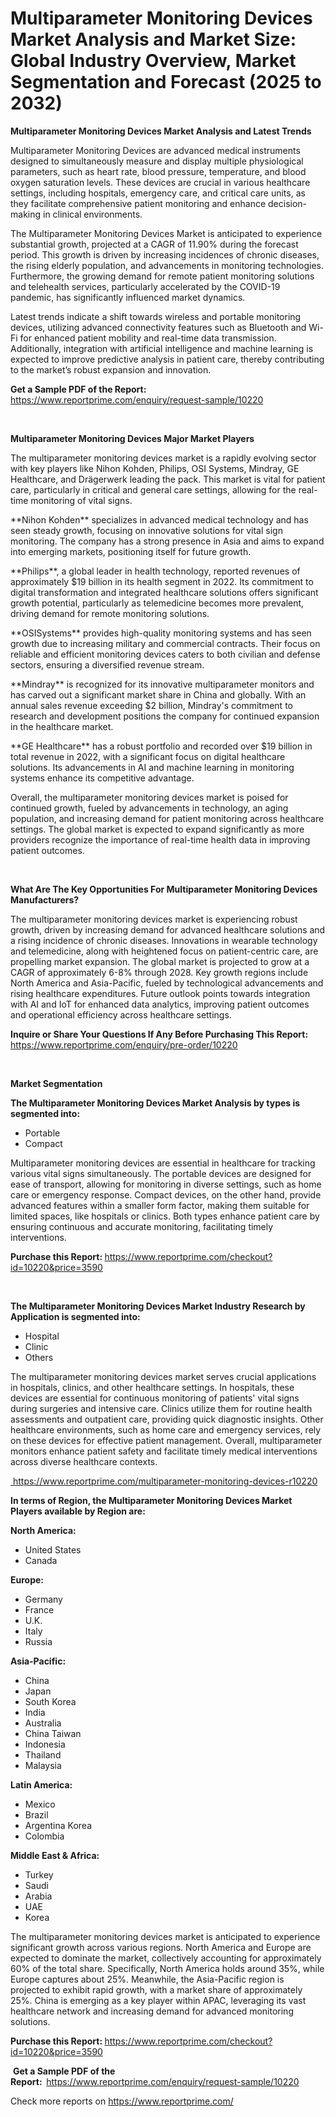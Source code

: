 <p><h1>Multiparameter Monitoring Devices Market Analysis and Market Size: Global Industry Overview, Market Segmentation and Forecast (2025 to 2032)</h1></p><p><strong>Multiparameter Monitoring Devices Market Analysis and Latest Trends</strong></p>
<p><p>Multiparameter Monitoring Devices are advanced medical instruments designed to simultaneously measure and display multiple physiological parameters, such as heart rate, blood pressure, temperature, and blood oxygen saturation levels. These devices are crucial in various healthcare settings, including hospitals, emergency care, and critical care units, as they facilitate comprehensive patient monitoring and enhance decision-making in clinical environments.</p><p>The Multiparameter Monitoring Devices Market is anticipated to experience substantial growth, projected at a CAGR of 11.90% during the forecast period. This growth is driven by increasing incidences of chronic diseases, the rising elderly population, and advancements in monitoring technologies. Furthermore, the growing demand for remote patient monitoring solutions and telehealth services, particularly accelerated by the COVID-19 pandemic, has significantly influenced market dynamics.</p><p>Latest trends indicate a shift towards wireless and portable monitoring devices, utilizing advanced connectivity features such as Bluetooth and Wi-Fi for enhanced patient mobility and real-time data transmission. Additionally, integration with artificial intelligence and machine learning is expected to improve predictive analysis in patient care, thereby contributing to the market’s robust expansion and innovation.</p></p>
<p><strong>Get a Sample PDF of the Report:&nbsp;</strong> <a href="https://www.reportprime.com/enquiry/request-sample/10220?utm_campaign=2603&utm_medium=2&utm_source=Github&utm_content=ia&utm_term=20032025&utm_id=multiparameter-monitoring-devices">https://www.reportprime.com/enquiry/request-sample/10220</a></p>
<p>&nbsp;</p>
<p><strong>Multiparameter Monitoring Devices Major Market Players</strong></p>
<p><p>The multiparameter monitoring devices market is a rapidly evolving sector with key players like Nihon Kohden, Philips, OSI Systems, Mindray, GE Healthcare, and Drägerwerk leading the pack. This market is vital for patient care, particularly in critical and general care settings, allowing for the real-time monitoring of vital signs.</p><p>**Nihon Kohden** specializes in advanced medical technology and has seen steady growth, focusing on innovative solutions for vital sign monitoring. The company has a strong presence in Asia and aims to expand into emerging markets, positioning itself for future growth.</p><p>**Philips**, a global leader in health technology, reported revenues of approximately $19 billion in its health segment in 2022. Its commitment to digital transformation and integrated healthcare solutions offers significant growth potential, particularly as telemedicine becomes more prevalent, driving demand for remote monitoring solutions.</p><p>**OSISystems** provides high-quality monitoring systems and has seen growth due to increasing military and commercial contracts. Their focus on reliable and efficient monitoring devices caters to both civilian and defense sectors, ensuring a diversified revenue stream.</p><p>**Mindray** is recognized for its innovative multiparameter monitors and has carved out a significant market share in China and globally. With an annual sales revenue exceeding $2 billion, Mindray's commitment to research and development positions the company for continued expansion in the healthcare market.</p><p>**GE Healthcare** has a robust portfolio and recorded over $19 billion in total revenue in 2022, with a significant focus on digital healthcare solutions. Its advancements in AI and machine learning in monitoring systems enhance its competitive advantage.</p><p>Overall, the multiparameter monitoring devices market is poised for continued growth, fueled by advancements in technology, an aging population, and increasing demand for patient monitoring across healthcare settings. The global market is expected to expand significantly as more providers recognize the importance of real-time health data in improving patient outcomes.</p></p>
<p>&nbsp;</p>
<p><strong>What Are The Key Opportunities For Multiparameter Monitoring Devices Manufacturers?</strong></p>
<p><p>The multiparameter monitoring devices market is experiencing robust growth, driven by increasing demand for advanced healthcare solutions and a rising incidence of chronic diseases. Innovations in wearable technology and telemedicine, along with heightened focus on patient-centric care, are propelling market expansion. The global market is projected to grow at a CAGR of approximately 6-8% through 2028. Key growth regions include North America and Asia-Pacific, fueled by technological advancements and rising healthcare expenditures. Future outlook points towards integration with AI and IoT for enhanced data analytics, improving patient outcomes and operational efficiency across healthcare settings.</p></p>
<p><strong>Inquire or Share Your Questions If Any Before Purchasing This Report:</strong> <a href="https://www.reportprime.com/enquiry/pre-order/10220?utm_campaign=2603&utm_medium=2&utm_source=Github&utm_content=ia&utm_term=20032025&utm_id=multiparameter-monitoring-devices">https://www.reportprime.com/enquiry/pre-order/10220</a></p>
<p>&nbsp;</p>
<p><strong>Market Segmentation</strong></p>
<p><strong>The Multiparameter Monitoring Devices Market Analysis by types is segmented into:</strong></p>
<p><ul><li>Portable</li><li>Compact</li></ul></p>
<p><p>Multiparameter monitoring devices are essential in healthcare for tracking various vital signs simultaneously. The portable devices are designed for ease of transport, allowing for monitoring in diverse settings, such as home care or emergency response. Compact devices, on the other hand, provide advanced features within a smaller form factor, making them suitable for limited spaces, like hospitals or clinics. Both types enhance patient care by ensuring continuous and accurate monitoring, facilitating timely interventions.</p></p>
<p><strong>Purchase this Report:&nbsp;</strong><a href="https://www.reportprime.com/checkout?id=10220&price=3590&utm_campaign=2603&utm_medium=2&utm_source=Github&utm_content=ia&utm_term=20032025&utm_id=multiparameter-monitoring-devices">https://www.reportprime.com/checkout?id=10220&price=3590</a></p>
<p>&nbsp;</p>
<p><strong>The Multiparameter Monitoring Devices Market Industry Research by Application is segmented into:</strong></p>
<p><ul><li>Hospital</li><li>Clinic</li><li>Others</li></ul></p>
<p><p>The multiparameter monitoring devices market serves crucial applications in hospitals, clinics, and other healthcare settings. In hospitals, these devices are essential for continuous monitoring of patients' vital signs during surgeries and intensive care. Clinics utilize them for routine health assessments and outpatient care, providing quick diagnostic insights. Other healthcare environments, such as home care and emergency services, rely on these devices for effective patient management. Overall, multiparameter monitors enhance patient safety and facilitate timely medical interventions across diverse healthcare contexts.</p></p>
<p><a href="https://www.reportprime.com/multiparameter-monitoring-devices-r10220?utm_campaign=2603&utm_medium=2&utm_source=Github&utm_content=ia&utm_term=20032025&utm_id=multiparameter-monitoring-devices">&nbsp;https://www.reportprime.com/multiparameter-monitoring-devices-r10220</a></p>
<p><strong>In terms of Region, the Multiparameter Monitoring Devices Market Players available by Region are:</strong></p>
<p>
    <p> <strong> North America: </strong>
        <ul>
            <li>United States</li>
            <li>Canada</li>
        </ul>
        </p> 
    <p> <strong> Europe: </strong>
        <ul>
            <li>Germany</li>
            <li>France</li>
            <li>U.K.</li>
            <li>Italy</li>
            <li>Russia</li>
        </ul>
        </p> 
    <p> <strong> Asia-Pacific: </strong>
        <ul>
            <li>China</li>
            <li>Japan</li>
            <li>South Korea</li>
            <li>India</li>
            <li>Australia</li>
            <li>China Taiwan</li>
            <li>Indonesia</li>
            <li>Thailand</li>
            <li>Malaysia</li>
        </ul>
        </p> 
    <p> <strong> Latin America: </strong>
        <ul>
            <li>Mexico</li>
            <li>Brazil</li>
            <li>Argentina Korea</li>
            <li>Colombia</li>
        </ul>
        </p> 
    <p> <strong> Middle East & Africa: </strong>
        <ul>
            <li>Turkey</li>
            <li>Saudi</li>
            <li>Arabia</li>
            <li>UAE</li>
            <li>Korea</li>
        </ul>
    </p>
    </p>
<p><p>The multiparameter monitoring devices market is anticipated to experience significant growth across various regions. North America and Europe are expected to dominate the market, collectively accounting for approximately 60% of the total share. Specifically, North America holds around 35%, while Europe captures about 25%. Meanwhile, the Asia-Pacific region is projected to exhibit rapid growth, with a market share of approximately 25%. China is emerging as a key player within APAC, leveraging its vast healthcare network and increasing demand for advanced monitoring solutions.</p></p>
<p><strong>Purchase this Report: </strong><a href="https://www.reportprime.com/checkout?id=10220&price=3590&utm_campaign=2603&utm_medium=2&utm_source=Github&utm_content=ia&utm_term=20032025&utm_id=multiparameter-monitoring-devices">https://www.reportprime.com/checkout?id=10220&price=3590</a></p>
<p>&nbsp;<strong>Get a Sample PDF of the Report:&nbsp;&nbsp;</strong><a href="https://www.reportprime.com/enquiry/request-sample/10220?utm_campaign=2603&utm_medium=2&utm_source=Github&utm_content=ia&utm_term=20032025&utm_id=multiparameter-monitoring-devices">https://www.reportprime.com/enquiry/request-sample/10220</a></p>
<p><strong></strong></p>
<p>Check more reports on <a href="https://www.reportprime.com/?utm_campaign=2603&utm_medium=2&utm_source=Github&utm_content=ia&utm_term=20032025&utm_id=multiparameter-monitoring-devices">https://www.reportprime.com/</a></p>